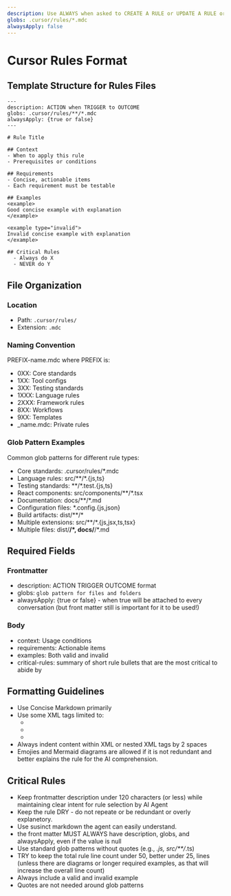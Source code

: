 ```yaml
---
description: Use ALWAYS when asked to CREATE A RULE or UPDATE A RULE or taught a lesson from the user that should be retained as a new rule for Cursor
globs: .cursor/rules/*.mdc
alwaysApply: false
---
```

# Cursor Rules Format
## Template Structure for Rules Files

```mdc
---
description: ACTION when TRIGGER to OUTCOME
globs: .cursor/rules/**/*.mdc
alwaysApply: {true or false}
---

# Rule Title

## Context
- When to apply this rule
- Prerequisites or conditions

## Requirements
- Concise, actionable items
- Each requirement must be testable

## Examples
<example>
Good concise example with explanation
</example>

<example type="invalid">
Invalid concise example with explanation
</example>

## Critical Rules
  - Always do X
  - NEVER do Y
```

## File Organization

### Location
- Path: `.cursor/rules/`
- Extension: `.mdc`

### Naming Convention
PREFIX-name.mdc where PREFIX is:
- 0XX: Core standards
- 1XX: Tool configs
- 3XX: Testing standards
- 1XXX: Language rules
- 2XXX: Framework rules
- 8XX: Workflows
- 9XX: Templates
- _name.mdc: Private rules

### Glob Pattern Examples
Common glob patterns for different rule types:
- Core standards: .cursor/rules/*.mdc
- Language rules: src/**/*.{js,ts}
- Testing standards: **/*.test.{js,ts}
- React components: src/components/**/*.tsx
- Documentation: docs/**/*.md
- Configuration files: *.config.{js,json}
- Build artifacts: dist/**/*
- Multiple extensions: src/**/*.{js,jsx,ts,tsx}
- Multiple files: dist/**/*, docs/**/*.md

## Required Fields

### Frontmatter
- description: ACTION TRIGGER OUTCOME format
- globs: `glob pattern for files and folders`
- alwaysApply: {true or false} - when true will be attached to every conversation (but front matter still is important for it to be used!)

### Body
- context: Usage conditions
- requirements: Actionable items
- examples: Both valid and invalid
- critical-rules: summary of short rule bullets that are the most critical to abide by

## Formatting Guidelines

- Use Concise Markdown primarily
- Use some XML tags limited to:
  - <example>
  - <danger>
  - <required>
- Always indent content within XML or nested XML tags by 2 spaces
- Emojies and Mermaid diagrams are allowed if it is not redundant and better explains the rule for the AI comprehension.


## Critical Rules
  - Keep frontmatter description under 120 characters (or less) while maintaining clear intent for rule selection by AI Agent
  - Keep the rule DRY - do not repeate or be redundant or overly explanetory.
  - Use susinct markdown the agent can easily understand.
  - the front matter MUST ALWAYS have description, globs, and alwaysApply, even if the value is null
  - Use standard glob patterns without quotes (e.g., *.js, src/**/*.ts)
  - TRY to keep the total rule line count under 50, better under 25, lines (unless there are diagrams or longer required examples, as that will increase the overall line count)
  - Always include a valid and invalid example
  - Quotes are not needed around glob patterns